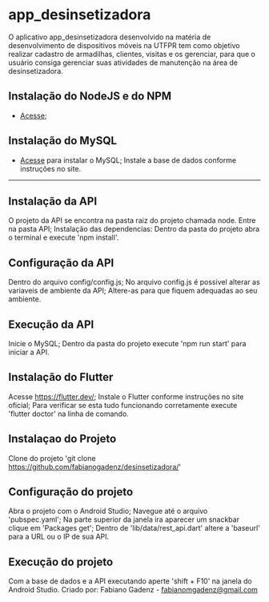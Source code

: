 # app_desinsetizadora

O aplicativo app_desinsetizadora desenvolvido na matéria de desenvolvimento de dispositivos móveis na UTFPR tem como objetivo
realizar cadastro de armadilhas, clientes, visitas e os gerenciar, para que o usuário consiga gerenciar suas atividades  de manutenção na área de desinsetizadora.


## Instalação do NodeJS e do NPM

- [Acesse](https://nodejs.org);

## Instalação do MySQL

- [Acesse](https://www.mysql.com/) para instalar o MySQL;
Instale a base de dados conforme instruções no site.

-------------------------------------------

## Instalação da API

O projeto da API se encontra na pasta raiz do projeto chamada node.
Entre na pasta API;
Instalação das dependencias: Dentro da pasta do projeto abra o terminal e execute 'npm install'.


## Configuração da API

Dentro do arquivo config/config.js;
No arquivo config.js é possivel alterar as variaveis de ambiente da API;
Altere-as para que fiquem adequadas ao seu ambiente.


## Execução da API

Inicie o MySQL;
Dentro da pasta do projeto execute 'npm run start' para iniciar a API.


## Instalação do Flutter

Acesse https://flutter.dev/;
Instale o Flutter conforme instruções no site oficial;
Para verificar se esta tudo funcionando corretamente execute 'flutter doctor' na linha de comando.


## Instalaçao do Projeto

Clone do projeto 'git clone https://github.com/fabianogadenz/desinsetizadora/'


## Configuração do projeto

Abra o projeto com o Android Studio;
Navegue até o arquivo 'pubspec.yaml';
Na parte superior da janela ira aparecer um snackbar clique em 'Packages get';
Dentro de 'lib/data/rest_api.dart' altere a 'baseurl' para a URL ou o IP de sua API.


## Execução do projeto

Com a base de dados e a API executando aperte 'shift + F10' na janela do Android Studio.
Criado por: Fabiano Gadenz - fabianomgadenz@gmail.com




